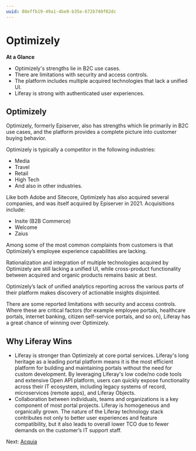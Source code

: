 ```yaml
---
uuid: 08effb19-49a1-4be0-b35e-672b740f02dc
---
```


# Optimizely

**At a Glance**

* Optimizely's strengths lie in B2C use cases.
* There are limitations with security and access controls.
* The platform includes multiple acquired technologies that lack a unified UI.
* Liferay is strong with authenticated user experiences.

## Optimizely

Optimizely, formerly Episerver, also has strengths which lie primarily in B2C use cases, and the platform provides a complete picture into customer buying behavior.

Optimizely is typically a competitor in the following industries:

* Media
* Travel
* Retail
* High Tech
* And also in other industries.

Like both Adobe and Sitecore, Optimizely has also acquired several companies, and was itself acquired by Episerver in 2021. Acquisitions include:

* Insite (B2B Commerce)
* Welcome
* Zaius

Among some of the most common complaints from customers is that Optimizely’s employee experience capabilities are lacking.

Rationalization and integration of multiple technologies acquired by Optimizely are still lacking a unified UI, while cross-product functionality between acquired and organic products remains basic at best.

Optimizely’s lack of unified analytics reporting across the various parts of their platform makes discovery of actionable insights disjointed.

There are some reported limitations with security and access controls. Where these are critical factors (for example employee portals, healthcare portals, internet banking, citizen self-service portals, and so on), Liferay has a great chance of winning over Optimizely.

## Why Liferay Wins

* Liferay is stronger than Optimizely at core portal services. Liferay's long heritage as a leading portal platform means it is the most efficient platform for building and maintaining portals without the need for custom development. By leveraging Liferay's low code/no code tools and extensive Open API platform, users can quickly expose functionality across their IT ecosystem, including legacy systems of record, microservices (remote apps), and Liferay Objects.
* Collaboration between individuals, teams and organizations is a key component of most portal projects. Liferay is homogeneous and organically grown. The nature of the Liferay technology stack contributes not only to better user experiences and feature compatibility, but it also leads to overall lower TCO due to fewer demands on the customer’s IT support staff.

Next: [Acquia](./acquia.md)

